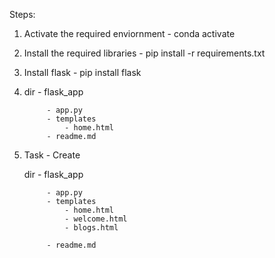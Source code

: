 Steps:

1. Activate the required enviornment - conda activate <env-name>
2. Install the required libraries - pip install -r requirements.txt
3. Install flask - pip install flask
4. dir - flask_app
            
            - app.py
            - templates
                - home.html
            - readme.md
5. Task - Create 
   
   dir - flask_app
         
            - app.py
            - templates
                - home.html
                - welcome.html
                - blogs.html
                
            - readme.md
